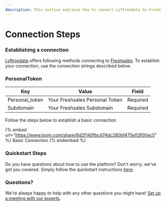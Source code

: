 ```yaml
---
description: This section explains how to connect Lyftrondata to Freshsales.
---
```


# Connection Steps

### Establishing a connection

[Lyftrondata](https://www.lyftrondata.com) offers following methods connecting to [Freshsales](https://www.lyftrondata.com/integration/sales-analytics/freshsales/). To establish your connection, use the connection strings described below.

### PersonalToken

| Key             | Value                          | Field    |
| --------------- | ------------------------------ | -------- |
| Personal\_token | Your Freshsales Personal Token | Required |
| Subdomain       | Your Freshsales Subdomain      | Required |

Follow the steps below to establish a basic connection

{% embed url="https://www.loom.com/share/6d2f140fbcd74dc280bf475e03f00ec5" %}
Basic Connection
{% endembed %}

### Quickstart Steps

Do you have questions about how to use the platform? Don't worry; we've got you covered. Simply follow the quickstart instructions [here](./).

### Questions? <a href="#questions" id="questions"></a>

We're always happy to help with any other questions you might have! [Set up a meeting with our experts](https://www.lyftrondata.com/book-a-meeting/).
